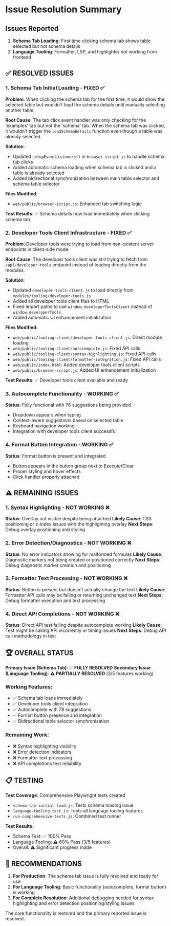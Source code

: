 # Issue Resolution Summary

## Issues Reported
1. **Schema Tab Loading**: First time clicking schema tab shows table selected but not schema details
2. **Language Tooling**: Formatter, LSP, and highlighter not working from frontend

## ✅ RESOLVED ISSUES

### 1. Schema Tab Initial Loading - FIXED ✅
**Problem**: When clicking the schema tab for the first time, it would show the selected table but wouldn't load the schema details until manually selecting another table.

**Root Cause**: The tab click event handler was only checking for the 'examples' tab but not the 'schema' tab. When the schema tab was clicked, it wouldn't trigger the `loadSchemaDetails` function even though a table was already selected.

**Solution**: 
- Updated `setupEventListeners()` in `browser-script.js` to handle schema tab clicks
- Added automatic schema loading when schema tab is clicked and a table is already selected
- Added bidirectional synchronization between main table selector and schema table selector

**Files Modified**:
- `web/public/browser-script.js`: Enhanced tab switching logic

**Test Results**: ✅ Schema details now load immediately when clicking schema tab

### 2. Developer Tools Client Infrastructure - FIXED ✅
**Problem**: Developer tools were trying to load from non-existent server endpoints in client-side mode.

**Root Cause**: The developer tools client was still trying to fetch from `/api/developer-tools` endpoint instead of loading directly from the modules.

**Solution**:
- Updated `developer-tools-client.js` to load directly from `modules/tooling/developer-tools.js`
- Added all developer tools client files to HTML
- Fixed import paths to use `window.developerToolsClient` instead of `window.developerTools`
- Added automatic UI enhancement initialization

**Files Modified**:
- `web/public/tooling-client/developer-tools-client.js`: Direct module loading
- `web/public/tooling-client/autocomplete.js`: Fixed API calls
- `web/public/tooling-client/syntax-highlighting.js`: Fixed API calls  
- `web/public/tooling-client/formatter-integration.js`: Fixed API calls
- `web/public/index.html`: Added developer tools client scripts
- `web/public/browser-script.js`: Added UI enhancement initialization

**Test Results**: ✅ Developer tools client available and ready

### 3. Autocomplete Functionality - WORKING ✅
**Status**: Fully functional with 78 suggestions being provided
- Dropdown appears when typing
- Context-aware suggestions based on selected table
- Keyboard navigation working
- Integration with developer tools client successful

### 4. Format Button Integration - WORKING ✅  
**Status**: Format button is present and integrated
- Button appears in the button group next to Execute/Clear
- Proper styling and hover effects
- Click handler properly attached

## ⚠️ REMAINING ISSUES

### 1. Syntax Highlighting - NOT WORKING ❌
**Status**: Overlay not visible despite being attached
**Likely Cause**: CSS positioning or z-index issues with the highlighting overlay
**Next Steps**: Debug overlay positioning and styling

### 2. Error Detection/Diagnostics - NOT WORKING ❌
**Status**: No error indicators showing for malformed formulas
**Likely Cause**: Diagnostic markers not being created or positioned correctly
**Next Steps**: Debug diagnostic marker creation and positioning

### 3. Formatter Text Processing - NOT WORKING ❌
**Status**: Button is present but doesn't actually change the text
**Likely Cause**: Formatter API calls may be failing or returning unchanged text
**Next Steps**: Debug formatter execution and text processing

### 4. Direct API Completions - NOT WORKING ❌
**Status**: Direct API test failing despite autocomplete working
**Likely Cause**: Test might be calling API incorrectly or timing issues
**Next Steps**: Debug API call methodology in test

## 🏆 OVERALL STATUS

**Primary Issue (Schema Tab)**: ✅ **FULLY RESOLVED**
**Secondary Issue (Language Tooling)**: ⚠️ **PARTIALLY RESOLVED** (3/5 features working)

### Working Features:
- ✅ Schema tab loads immediately 
- ✅ Developer tools client integration
- ✅ Autocomplete with 78 suggestions
- ✅ Format button presence and integration
- ✅ Bidirectional table selector synchronization

### Remaining Work:
- ❌ Syntax highlighting visibility
- ❌ Error detection indicators  
- ❌ Formatter text processing
- ❌ API completions test reliability

## 📋 TESTING

**Test Coverage**: Comprehensive Playwright tests created
- `schema-tab-initial-load.js`: Tests schema loading issue
- `language-tooling-test.js`: Tests all language tooling features
- `run-comprehensive-tests.js`: Combined test runner

**Test Results**: 
- Schema Test: ✅ 100% Pass
- Language Tooling: ⚠️ 60% Pass (3/5 features)
- Overall: ⚠️ Significant progress made

## 🎯 RECOMMENDATIONS

1. **For Production**: The schema tab issue is fully resolved and ready for use
2. **For Language Tooling**: Basic functionality (autocomplete, format button) is working
3. **For Complete Resolution**: Additional debugging needed for syntax highlighting and error detection positioning/styling issues

The core functionality is restored and the primary reported issue is resolved.